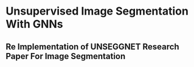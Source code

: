 # Unsupervised Image Segmentation With GNNs

## Re Implementation of UNSEGGNET Research Paper For Image Segmentation